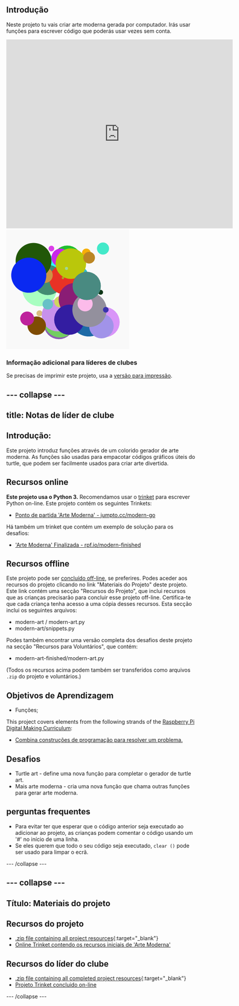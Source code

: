 ## Introdução

Neste projeto tu vais criar arte moderna gerada por computador. Irás usar funções para escrever código que poderás usar vezes sem conta.

<div class="trinket">
  <iframe src="https://trinket.io/embed/python/47bbc2fc2b?outputOnly=true&start=result" width="600" height="500" frameborder="0" marginwidth="0" marginheight="0" allowfullscreen>
  </iframe>
  <img src="images/modern-finished.png">
</div>

### Informação adicional para líderes de clubes

Se precisas de imprimir este projeto, usa a [versão para impressão](https://projects.raspberrypi.org/en/projects/modern-art/print).

## \--- collapse \---

## title: Notas de líder de clube

## Introdução:

Este projeto introduz funções através de um colorido gerador de arte moderna. As funções são usadas para empacotar códigos gráficos úteis do turtle, que podem ser facilmente usados para criar arte divertida.

## Recursos online

**Este projeto usa o Python 3.** Recomendamos usar o [trinket](https://trinket.io/) para escrever Python on-line. Este projeto contém os seguintes Trinkets:

* [Ponto de partida 'Arte Moderna' - jumpto.cc/modern-go](http://jumpto.cc/modern-go)

Há também um trinket que contém um exemplo de solução para os desafios:

* ['Arte Moderna' Finalizada - rpf.io/modern-finished](https://rpf.io/modern-finished)

## Recursos offline

Este projeto pode ser [concluído off-line](https://www.codeclubprojects.org/en-GB/resources/python-working-offline/), se preferires. Podes aceder aos recursos do projeto clicando no link "Materiais do Projeto" deste projeto. Este link contém uma secção "Recursos do Projeto", que inclui recursos que as crianças precisarão para concluir esse projeto off-line. Certifica-te que cada criança tenha acesso a uma cópia desses recursos. Esta secção inclui os seguintes arquivos:

* modern-art / modern-art.py
* modern-art/snippets.py

Podes também encontrar uma versão completa dos desafios deste projeto na secção "Recursos para Voluntários", que contém:

* modern-art-finished/modern-art.py

(Todos os recursos acima podem também ser transferidos como arquivos `.zip` do projeto e voluntários.)

## Objetivos de Aprendizagem

* Funções;

This project covers elements from the following strands of the [Raspberry Pi Digital Making Curriculum](https://rpf.io/curriculum):

* [Combina construções de programação para resolver um problema.](https://www.raspberrypi.org/curriculum/programming/builder)

## Desafios

* Turtle art - define uma nova função para completar o gerador de turtle art.
* Mais arte moderna - cria uma nova função que chama outras funções para gerar arte moderna.

## perguntas frequentes

* Para evitar ter que esperar que o código anterior seja executado ao adicionar ao projeto, as crianças podem comentar o código usando um '#' no início de uma linha.
* Se eles querem que todo o seu código seja executado, `clear ()` pode ser usado para limpar o ecrã. 

\--- /collapse \---

## \--- collapse \---

## Título: Materiais do projeto

## Recursos do projeto

* [.zip file containing all project resources](https://rpf.io/p/en/modern-art-go){:target="_blank"}
* [Online Trinket contendo os recursos iniciais de 'Arte Moderna'](http://jumpto.cc/modern-go)

## Recursos do líder do clube

* [.zip file containing all completed project resources](https://rpf.io/p/en/modern-art-get){:target="_blank"}
* [Projeto Trinket concluido on-line](https://trinket.io/python/47bbc2fc2b)

\--- /collapse \---
